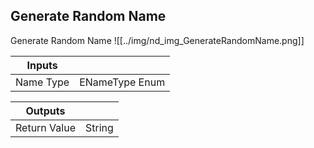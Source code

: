 ## Generate Random Name
Generate Random Name
![[../img/nd_img_GenerateRandomName.png]]

|Inputs||
|--|--|
| Name Type | ENameType Enum |

|Outputs||
|--|--|
| Return Value | String |
